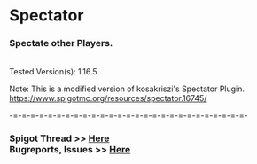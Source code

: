 # Spectator
### Spectate other Players. 
<br/>Tested Version(s): 1.16.5

Note: This is a modified version of kosakriszi's Spectator Plugin. https://www.spigotmc.org/resources/spectator.16745/

-=-=-=-=-=-=-=-=-=-=-=-=-=-=-=-=-=-=-=-=-=-=-=-=-=-=-=-
### Spigot Thread >> [Here](def)<br/>Bugreports, Issues >> [Here](https://github.com/CuzIm1Tigaaa/Spectator/issues)
